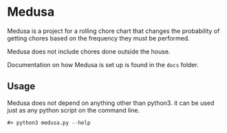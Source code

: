# Medusa

Medusa is a project for a rolling chore chart that changes the probability of
getting chores based on the frequency they must be performed.

Medusa does not include chores done outside the house.

Documentation on how Medusa is set up is found in the `docs` folder.

## Usage

Medusa does not depend on anything other than python3. it can be used just as
any python script on the command line.

```
#> python3 medusa.py --help
```
